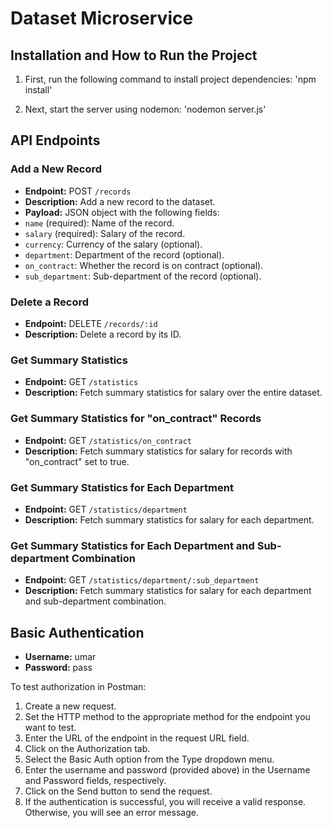 # Dataset Microservice

## Installation and How to Run the Project

1. First, run the following command to install project dependencies: 'npm install'

2. Next, start the server using nodemon: 'nodemon server.js'



## API Endpoints

### Add a New Record
- **Endpoint:** POST `/records`
- **Description:** Add a new record to the dataset.
- **Payload:** JSON object with the following fields:
- `name` (required): Name of the record.
- `salary` (required): Salary of the record.
- `currency`: Currency of the salary (optional).
- `department`: Department of the record (optional).
- `on_contract`: Whether the record is on contract (optional).
- `sub_department`: Sub-department of the record (optional).

### Delete a Record
- **Endpoint:** DELETE `/records/:id`
- **Description:** Delete a record by its ID.

### Get Summary Statistics
- **Endpoint:** GET `/statistics`
- **Description:** Fetch summary statistics for salary over the entire dataset.

### Get Summary Statistics for "on_contract" Records
- **Endpoint:** GET `/statistics/on_contract`
- **Description:** Fetch summary statistics for salary for records with "on_contract" set to true.

### Get Summary Statistics for Each Department
- **Endpoint:** GET `/statistics/department`
- **Description:** Fetch summary statistics for salary for each department.

### Get Summary Statistics for Each Department and Sub-department Combination
- **Endpoint:** GET `/statistics/department/:sub_department`
- **Description:** Fetch summary statistics for salary for each department and sub-department combination.

## Basic Authentication
- **Username:** umar
- **Password:** pass

To test authorization in Postman:
1. Create a new request.
2. Set the HTTP method to the appropriate method for the endpoint you want to test.
3. Enter the URL of the endpoint in the request URL field.
4. Click on the Authorization tab.
5. Select the Basic Auth option from the Type dropdown menu.
6. Enter the username and password (provided above) in the Username and Password fields, respectively.
7. Click on the Send button to send the request.
8. If the authentication is successful, you will receive a valid response. Otherwise, you will see an error message.


